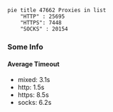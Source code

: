 
```mermaid
pie title 47662 Proxies in list
    "HTTP" : 25695
    "HTTPS": 7448
    "SOCKS" : 20154
```

### Some Info
#### Average Timeout

- mixed: 3.1s
- http: 1.5s
- https: 8.5s
- socks: 6.2s